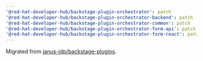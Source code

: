 ```yaml
---
'@red-hat-developer-hub/backstage-plugin-orchestrator': patch
'@red-hat-developer-hub/backstage-plugin-orchestrator-backend': patch
'@red-hat-developer-hub/backstage-plugin-orchestrator-common': patch
'@red-hat-developer-hub/backstage-plugin-orchestrator-form-api': patch
'@red-hat-developer-hub/backstage-plugin-orchestrator-form-react': patch
---
```


Migrated from [janus-idp/backstage-plugins](https://github.com/janus-idp/backstage-plugins).
